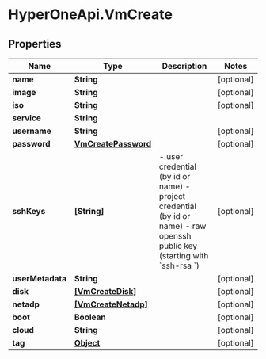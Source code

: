 # HyperOneApi.VmCreate

## Properties
Name | Type | Description | Notes
------------ | ------------- | ------------- | -------------
**name** | **String** |  | [optional] 
**image** | **String** |  | [optional] 
**iso** | **String** |  | [optional] 
**service** | **String** |  | 
**username** | **String** |  | [optional] 
**password** | [**VmCreatePassword**](VmCreatePassword.md) |  | [optional] 
**sshKeys** | **[String]** | - user credential (by id or name) - project credential (by id or name) - raw openssh public key (starting with &#x60;ssh-rsa &#x60;) | [optional] 
**userMetadata** | **String** |  | [optional] 
**disk** | [**[VmCreateDisk]**](VmCreateDisk.md) |  | [optional] 
**netadp** | [**[VmCreateNetadp]**](VmCreateNetadp.md) |  | [optional] 
**boot** | **Boolean** |  | [optional] 
**cloud** | **String** |  | [optional] 
**tag** | [**Object**](.md) |  | [optional] 


